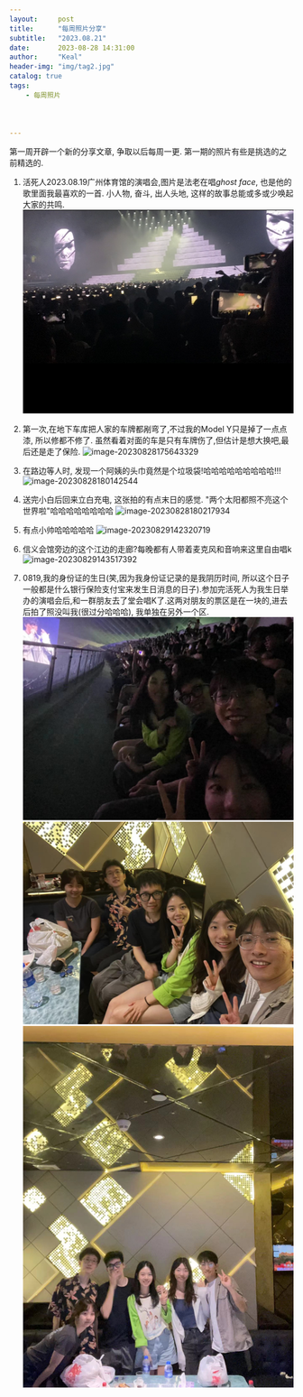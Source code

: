 ```yaml
---
layout:     post
title:      "每周照片分享"
subtitle:   "2023.08.21"
date:       2023-08-28 14:31:00
author:     "Keal"
header-img: "img/tag2.jpg"
catalog: true
tags:
    - 每周照片



---
```


第一周开辟一个新的分享文章, 争取以后每周一更.  第一期的照片有些是挑选的之前精选的.

1. 活死人2023.08.19广州体育馆的演唱会,图片是法老在唱*ghost face*, 也是他的歌里面我最喜欢的一首. 小人物, 奋斗, 出人头地, 这样的故事总能或多或少唤起大家的共鸣. 
   ![image-20230828175333057](https://raw.githubusercontent.com/kneed/typora_img_respository/main/typora/202308281756503.png)
2. 第一次,在地下车库把人家的车牌都剐弯了,不过我的Model Y只是掉了一点点漆, 所以修都不修了. 虽然看着对面的车是只有车牌伤了,但估计是想大换吧,最后还是走了保险.
   ![image-20230828175643329](https://raw.githubusercontent.com/kneed/typora_img_respository/main/typora/202308281758798.png)
3. 在路边等人时, 发现一个阿姨的头巾竟然是个垃圾袋!哈哈哈哈哈哈哈哈哈!!!
   ![image-20230828180142544](https://raw.githubusercontent.com/kneed/typora_img_respository/main/typora/202308281801549.png)
4. 送完小白后回来立白充电, 这张拍的有点末日的感觉. "两个太阳都照不亮这个世界啦"哈哈哈哈哈哈哈哈
![image-20230828180217934](https://raw.githubusercontent.com/kneed/typora_img_respository/main/typora/202308281802795.png)
5. 有点小帅哈哈哈哈哈
   ![image-20230829142320719](https://raw.githubusercontent.com/kneed/typora_img_respository/main/typora/202308291429843.png)
6. 信义会馆旁边的这个江边的走廊?每晚都有人带着麦克风和音响来这里自由唱k
   ![image-20230829143517392](https://raw.githubusercontent.com/kneed/typora_img_respository/main/typora/202308291435494.png)

7. 0819,我的身份证的生日(笑,因为我身份证记录的是我阴历时间, 所以这个日子一般都是什么银行保险支付宝来发生日消息的日子).参加完活死人为我生日举办的演唱会后,和一群朋友去了堂会唱K了.这两对朋友的票区是在一块的,进去后拍了照没叫我(很过分哈哈哈), 我单独在另外一个区.
  ![image-20230829143854126](https://raw.githubusercontent.com/kneed/typora_img_respository/main/typora/202308291439780.png)
  ![image-20230829143904941](https://raw.githubusercontent.com/kneed/typora_img_respository/main/typora/202308291439481.png)
  ![image-20230829143913203](https://raw.githubusercontent.com/kneed/typora_img_respository/main/typora/202308291439021.png)